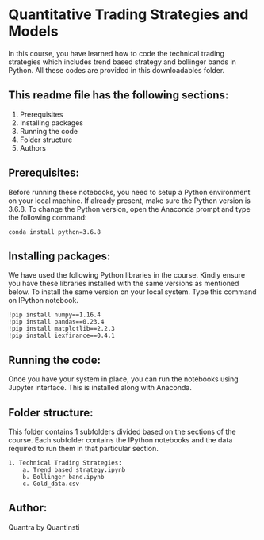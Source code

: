 # Quantitative Trading Strategies and Models

In this course, you have learned how to code the technical trading strategies which includes trend based strategy and bollinger bands in Python. All these codes are provided in this downloadables folder.

## This readme file has the following sections:
1. Prerequisites
2. Installing packages
3. Running the code
4. Folder structure
5. Authors

## Prerequisites:
Before running these notebooks, you need to setup a Python environment on your local machine. If already present, make sure the Python version is 3.6.8. To change the Python version, open the Anaconda prompt and type the following command: 

	conda install python=3.6.8

## Installing packages:
We have used the following Python libraries in the course. Kindly ensure you have these libraries installed with the same versions as mentioned below. To install the same version on your local system. Type this command on IPython notebook.

    !pip install numpy==1.16.4
    !pip install pandas==0.23.4
    !pip install matplotlib==2.2.3
    !pip install iexfinance==0.4.1   
  
## Running the code:
Once you have your system in place, you can run the notebooks using Jupyter interface. This is installed along with Anaconda.

## Folder structure:
This folder contains 1 subfolders divided based on the sections of the course. Each subfolder contains the IPython notebooks and the data required to run them in that particular section.

	1. Technical Trading Strategies:
		a. Trend based strategy.ipynb
		b. Bollinger band.ipynb
		c. Gold_data.csv

## Author:
Quantra by QuantInsti
